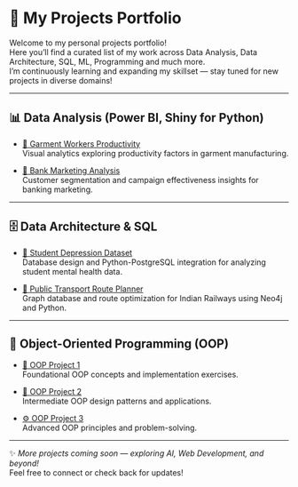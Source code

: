 # 🚀 My Projects Portfolio

Welcome to my personal projects portfolio!  
Here you’ll find a curated list of my work across Data Analysis, Data Architecture, SQL, ML, Programming and much more.  
I’m continuously learning and expanding my skillset — stay tuned for new projects in diverse domains!  

---

## 📊 Data Analysis (Power BI, Shiny for Python)

- [👔 Garment Workers Productivity](https://github.com/himanshhh/Data_Visualization_CA2)  
  Visual analytics exploring productivity factors in garment manufacturing.  

- [🏦 Bank Marketing Analysis](https://github.com/himanshhh/Data_Visualization_GroupCA)  
  Customer segmentation and campaign effectiveness insights for banking marketing.  

---

## 🗄️ Data Architecture & SQL

- [🧠 Student Depression Dataset](https://github.com/himanshhh/Student_Depression_PSQL)  
  Database design and Python-PostgreSQL integration for analyzing student mental health data.  

- [🚆 Public Transport Route Planner](https://github.com/himanshhh/Route_Planner)  
  Graph database and route optimization for Indian Railways using Neo4j and Python.  

---

## 🧩 Object-Oriented Programming (OOP)

- [🔧 OOP Project 1](https://github.com/himanshhh/oop-ca5)  
  Foundational OOP concepts and implementation exercises.  

- [🔨 OOP Project 2](https://github.com/himanshhh/CA3_OOP)  
  Intermediate OOP design patterns and applications.  

- [⚙️ OOP Project 3](https://github.com/himanshhh/oop-ca2)  
  Advanced OOP principles and problem-solving.  

---

✨ *More projects coming soon — exploring AI, Web Development, and beyond!*  
Feel free to connect or check back for updates!
